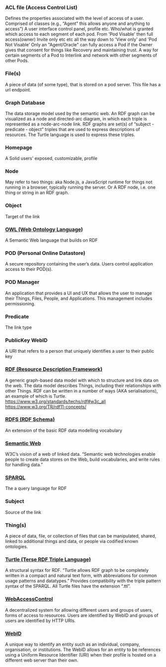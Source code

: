 ### ACL file (Access Control List)
Defines the properties associated with the level of access of a user. Comprised of classes (e.g., “Agent” this allows anyone and anything to access”)
A user interface control panel, profile etc. Who/what is granted which access to each segment of each pod. From 'Pod Visable' then full access(owner) Invite only etc etc all the way down to 'View only' and 'Pod Not Visable'
Only an "Agent/Oracle" can fully access a Pod if the Owner gives that consent for things like Recovery and maintaining trust.
A way for certain segments of a Pod to Interlink and network with other segments of other Pods.

### File(s)
A piece of data (of some type), that is stored on a pod server. This file has a url endpoint. 

### Graph Database 
The data storage model used by the semantic web. An RDF graph can be visualized as a node and directed-arc diagram, in which each triple is represented as a node-arc-node link. RDF graphs are set(s) of “subject - predicate - object” triples that are used to express descriptions of resources. The Turtle language is used to express these triples. 

### Homepage
A Solid users' exposed, customizable, profile

### Node
May refer to two things:
aka Node.js, a JavaScript runtime for things not running in a browser, typically running the server.
Or A RDF node, i.e. one thing or string in an RDF graph.

### Object
Target of the link

### [OWL (Web Ontology Language)](https://www.w3.org/2001/sw/wiki/OWL)
A Semantic Web language that builds on RDF

### POD (Personal Online Datastore)
A secure repository containing the user’s data. Users control application access to their POD(s).

### POD Manager
An application that provides a UI and UX that allows the user to manage their Things, Files, People, and Applications. This management includes permissioning.

### Predicate 
The link type

### PublicKey WebID
A URI that refers to a person that uniquely identifies a user to their public key

### [RDF (Resource Description Framework)](https://www.w3.org/RDF/)
A generic graph-based data model with which to structure and link data on the web. The data model describes Things, including their relationships with other Things. RDF can be written in a number of ways (AKA serialisations), an example of which is Turtle. 
https://www.w3.org/standards/techs/rdf#w3c_all
https://www.w3.org/TR/rdf11-concepts/

### [RDFS (RDF Schema)](https://www.w3.org/TR/2014/REC-rdf-schema-20140225/)
An extension of the basic RDF data modelling vocabulary

### [Semantic Web](https://www.w3.org/standards/semanticweb/)
W3C’s vision of a web of linked data. “Semantic web technologies enable people to create data stores on the Web, build vocabularies, and write rules for handling data.”

### [SPARQL](https://www.w3.org/TR/sparql11-query/)
The a query language for RDF

### Subject
Source of the link

### Thing(s)
A piece of data, file, or collection of files that can be manipulated, shared, linked to additional things and data, or people via codified known ontologies.

### [Turtle (Terse RDF Triple Language)](https://www.w3.org/TR/2014/REC-turtle-20140225/)
A structural syntax for RDF. “Turtle allows RDF graph to be completely written in a compact and natural text form, with abbreviations for common usage patterns and datatypes.” Provides compatibility with the triple pattern syntax of the SPARQL. All Turtle files have the extension “.ttl”. 

### [WebAccessControl](https://www.w3.org/wiki/WebAccessControl#Resources_covered_by_the_ACL)
A decentralized system for allowing different users and groups of users, forms of access to resources. Users are identified by WebID and groups of users are identified by HTTP URIs.  

### [WebID](https://www.w3.org/wiki/WebID)
A unique way to identify an entity such as an individual, company, organisation, or institutions. The WebID allows for an entity to be references using a Uniform Resource Identifier (URI) when their profile is hosted on a different web server than their own. 

